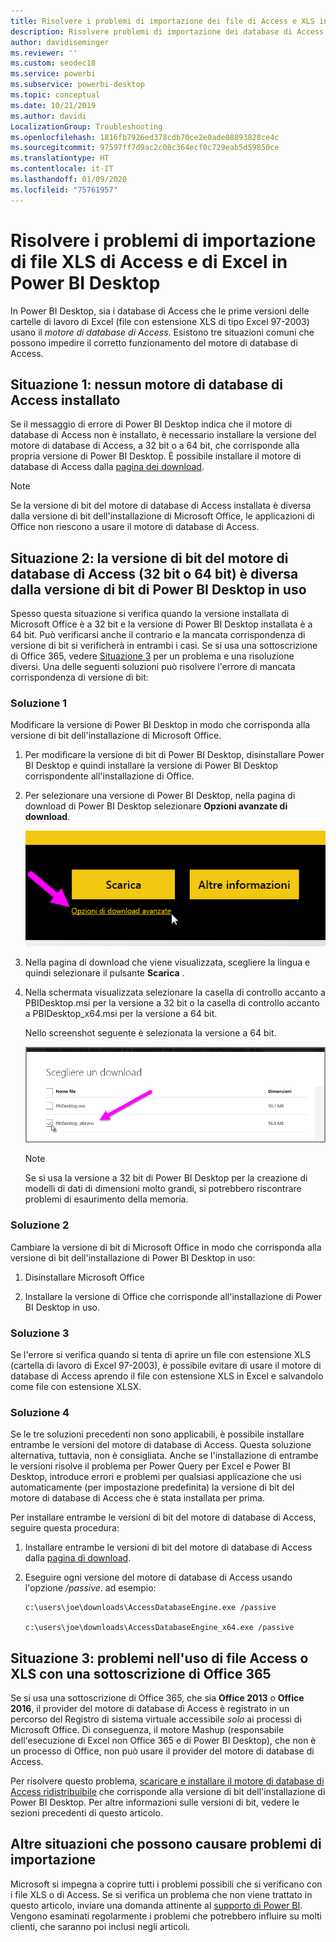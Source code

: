 ```yaml
---
title: Risolvere i problemi di importazione dei file di Access e XLS in Power BI Desktop
description: Risolvere problemi di importazione dei database di Access e fogli di calcolo XLS in Power BI Desktop e Power Query
author: davidiseminger
ms.reviewer: ''
ms.custom: seodec18
ms.service: powerbi
ms.subservice: powerbi-desktop
ms.topic: conceptual
ms.date: 10/21/2019
ms.author: davidi
LocalizationGroup: Troubleshooting
ms.openlocfilehash: 1816fb7926ed378cdb70ce2e0ade08893828ce4c
ms.sourcegitcommit: 97597ff7d9ac2c08c364ecf0c729eab5d59850ce
ms.translationtype: HT
ms.contentlocale: it-IT
ms.lasthandoff: 01/09/2020
ms.locfileid: "75761957"
---
```

# <a name="troubleshoot-importing-access-and-excel-xls-files-in-power-bi-desktop"></a>Risolvere i problemi di importazione di file XLS di Access e di Excel in Power BI Desktop

In Power BI Desktop, sia i database di Access che le prime versioni delle cartelle di lavoro di Excel (file con estensione XLS di tipo Excel 97-2003) usano il *motore di database di Access*. Esistono tre situazioni comuni che possono impedire il corretto funzionamento del motore di database di Access.

## <a name="situation-1-no-access-database-engine-is-installed"></a>Situazione 1: nessun motore di database di Access installato

Se il messaggio di errore di Power BI Desktop indica che il motore di database di Access non è installato, è necessario installare la versione del motore di database di Access, a 32 bit o a 64 bit, che corrisponde alla propria versione di Power BI Desktop. È possibile installare il motore di database di Access dalla [pagina dei download](https://www.microsoft.com/download/details.aspx?id=13255).

>[!NOTE]
>Se la versione di bit del motore di database di Access installata è diversa dalla versione di bit dell'installazione di Microsoft Office, le applicazioni di Office non riescono a usare il motore di database di Access.

## <a name="situation-2-the-access-database-engine-bit-version-32-bit-or-64-bit-is-different-from-your-power-bi-desktop-bit-version"></a>Situazione 2: la versione di bit del motore di database di Access (32 bit o 64 bit) è diversa dalla versione di bit di Power BI Desktop in uso

Spesso questa situazione si verifica quando la versione installata di Microsoft Office è a 32 bit e la versione di Power BI Desktop installata è a 64 bit. Può verificarsi anche il contrario e la mancata corrispondenza di versione di bit si verificherà in entrambi i casi. Se si usa una sottoscrizione di Office 365, vedere [Situazione 3](#situation-3-trouble-using-access-or-xls-files-with-an-office-365-subscription) per un problema e una risoluzione diversi. Una delle seguenti soluzioni può risolvere l'errore di mancata corrispondenza di versione di bit:

### <a name="solution-1"></a>Soluzione 1

Modificare la versione di Power BI Desktop in modo che corrisponda alla versione di bit dell'installazione di Microsoft Office. 

1. Per modificare la versione di bit di Power BI Desktop, disinstallare Power BI Desktop e quindi installare la versione di Power BI Desktop corrispondente all'installazione di Office. 

1. Per selezionare una versione di Power BI Desktop, nella pagina di download di Power BI Desktop selezionare **Opzioni avanzate di download**.
   
   ![Opzioni avanzate di download nella pagina di download di Power BI Desktop](media/desktop-access-database-errors/desktop-access-errors-1.png)
   
1. Nella pagina di download che viene visualizzata, scegliere la lingua e quindi selezionare il pulsante **Scarica** . 
 
1. Nella schermata visualizzata selezionare la casella di controllo accanto a PBIDesktop.msi per la versione a 32 bit o la casella di controllo accanto a PBIDesktop_x64.msi per la versione a 64 bit. 

   Nello screenshot seguente è selezionata la versione a 64 bit.
   
   ![Scegliere il tipo di download di Power BI Desktop](media/desktop-access-database-errors/desktop-access-errors-2.png)
   
   >[!NOTE]
   >Se si usa la versione a 32 bit di Power BI Desktop per la creazione di modelli di dati di dimensioni molto grandi, si potrebbero riscontrare problemi di esaurimento della memoria.

### <a name="solution-2"></a>Soluzione 2

Cambiare la versione di bit di Microsoft Office in modo che corrisponda alla versione di bit dell'installazione di Power BI Desktop in uso:

1. Disinstallare Microsoft Office

2. Installare la versione di Office che corrisponde all'installazione di Power BI Desktop in uso.

### <a name="solution-3"></a>Soluzione 3

Se l'errore si verifica quando si tenta di aprire un file con estensione XLS (cartella di lavoro di Excel 97-2003), è possibile evitare di usare il motore di database di Access aprendo il file con estensione XLS in Excel e salvandolo come file con estensione XLSX.

### <a name="solution-4"></a>Soluzione 4

Se le tre soluzioni precedenti non sono applicabili, è possibile installare entrambe le versioni del motore di database di Access. Questa soluzione alternativa, tuttavia, non è consigliata. Anche se l'installazione di entrambe le versioni risolve il problema per Power Query per Excel e Power BI Desktop, introduce errori e problemi per qualsiasi applicazione che usi automaticamente (per impostazione predefinita) la versione di bit del motore di database di Access che è stata installata per prima. 

Per installare entrambe le versioni di bit del motore di database di Access, seguire questa procedura:

1. Installare entrambe le versioni di bit del motore di database di Access dalla [pagina di download](https://www.microsoft.com/download/details.aspx?id=13255). 

1. Eseguire ogni versione del motore di database di Access usando l'opzione */passive*. ad esempio:
   
       c:\users\joe\downloads\AccessDatabaseEngine.exe /passive
   
       c:\users\joe\downloads\AccessDatabaseEngine_x64.exe /passive

## <a name="situation-3-trouble-using-access-or-xls-files-with-an-office-365-subscription"></a>Situazione 3: problemi nell'uso di file Access o XLS con una sottoscrizione di Office 365

Se si usa una sottoscrizione di Office 365, che sia **Office 2013** o **Office 2016**, il provider del motore di database di Access è registrato in un percorso del Registro di sistema virtuale accessibile *solo* ai processi di Microsoft Office. Di conseguenza, il motore Mashup (responsabile dell'esecuzione di Excel non Office 365 e di Power BI Desktop), che non è un processo di Office, non può usare il provider del motore di database di Access.

Per risolvere questo problema, [scaricare e installare il motore di database di Access ridistribuibile](https://www.microsoft.com/download/details.aspx?id=13255) che corrisponde alla versione di bit dell'installazione di Power BI Desktop. Per altre informazioni sulle versioni di bit, vedere le sezioni precedenti di questo articolo.

## <a name="other-situations-that-can-cause-import-issues"></a>Altre situazioni che possono causare problemi di importazione

Microsoft si impegna a coprire tutti i problemi possibili che si verificano con i file XLS o di Access. Se si verifica un problema che non viene trattato in questo articolo, inviare una domanda attinente al [supporto di Power BI](https://powerbi.microsoft.com/support/). Vengono esaminati regolarmente i problemi che potrebbero influire su molti clienti, che saranno poi inclusi negli articoli.

